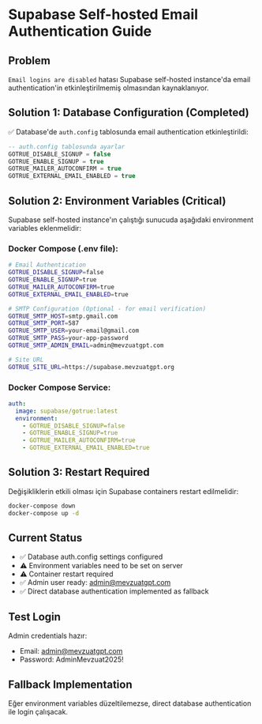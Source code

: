 # Supabase Self-hosted Email Authentication Guide

## Problem
`Email logins are disabled` hatası Supabase self-hosted instance'da email authentication'in etkinleştirilmemiş olmasından kaynaklanıyor.

## Solution 1: Database Configuration (Completed)
✅ Database'de `auth.config` tablosunda email authentication etkinleştirildi:

```sql
-- auth.config tablosunda ayarlar
GOTRUE_DISABLE_SIGNUP = false
GOTRUE_ENABLE_SIGNUP = true  
GOTRUE_MAILER_AUTOCONFIRM = true
GOTRUE_EXTERNAL_EMAIL_ENABLED = true
```

## Solution 2: Environment Variables (Critical)

Supabase self-hosted instance'ın çalıştığı sunucuda aşağıdaki environment variables eklenmelidir:

### Docker Compose (.env file):
```bash
# Email Authentication
GOTRUE_DISABLE_SIGNUP=false
GOTRUE_ENABLE_SIGNUP=true
GOTRUE_MAILER_AUTOCONFIRM=true
GOTRUE_EXTERNAL_EMAIL_ENABLED=true

# SMTP Configuration (Optional - for email verification)
GOTRUE_SMTP_HOST=smtp.gmail.com
GOTRUE_SMTP_PORT=587
GOTRUE_SMTP_USER=your-email@gmail.com
GOTRUE_SMTP_PASS=your-app-password
GOTRUE_SMTP_ADMIN_EMAIL=admin@mevzuatgpt.com

# Site URL
GOTRUE_SITE_URL=https://supabase.mevzuatgpt.org
```

### Docker Compose Service:
```yaml
auth:
  image: supabase/gotrue:latest
  environment:
    - GOTRUE_DISABLE_SIGNUP=false
    - GOTRUE_ENABLE_SIGNUP=true
    - GOTRUE_MAILER_AUTOCONFIRM=true
    - GOTRUE_EXTERNAL_EMAIL_ENABLED=true
```

## Solution 3: Restart Required
Değişikliklerin etkili olması için Supabase containers restart edilmelidir:

```bash
docker-compose down
docker-compose up -d
```

## Current Status
- ✅ Database auth.config settings configured
- ⚠️ Environment variables need to be set on server
- ⚠️ Container restart required
- ✅ Admin user ready: admin@mevzuatgpt.com
- ✅ Direct database authentication implemented as fallback

## Test Login
Admin credentials hazır:
- Email: admin@mevzuatgpt.com  
- Password: AdminMevzuat2025!

## Fallback Implementation
Eğer environment variables düzeltilemezse, direct database authentication ile login çalışacak.